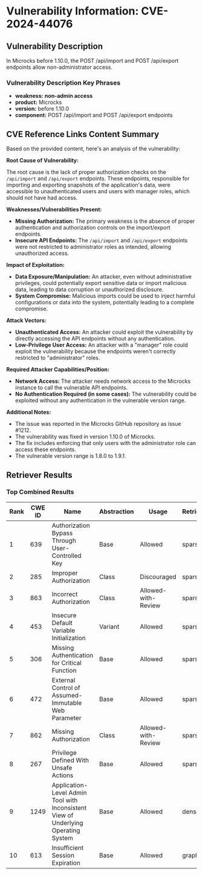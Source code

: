 # Vulnerability Information: CVE-2024-44076

## Vulnerability Description
In Microcks before 1.10.0, the POST /api/import and POST /api/export endpoints allow non-administrator access.

### Vulnerability Description Key Phrases
- **weakness:** **non-admin access**
- **product:** Microcks
- **version:** before 1.10.0
- **component:** POST /api/import and POST /api/export endpoints

## CVE Reference Links Content Summary
Based on the provided content, here's an analysis of the vulnerability:

**Root Cause of Vulnerability:**

The root cause is the lack of proper authorization checks on the `/api/import` and `/api/export` endpoints. These endpoints, responsible for importing and exporting snapshots of the application's data, were accessible to unauthenticated users and users with manager roles, which should not have had access.

**Weaknesses/Vulnerabilities Present:**

*   **Missing Authorization:** The primary weakness is the absence of proper authentication and authorization controls on the import/export endpoints.
*   **Insecure API Endpoints:** The `/api/import` and `/api/export` endpoints were not restricted to administrator roles as intended, allowing unauthorized access.

**Impact of Exploitation:**

*   **Data Exposure/Manipulation:** An attacker, even without administrative privileges, could potentially export sensitive data or import malicious data, leading to data corruption or unauthorized disclosure.
*   **System Compromise:** Malicious imports could be used to inject harmful configurations or data into the system, potentially leading to a complete compromise.

**Attack Vectors:**

*   **Unauthenticated Access:** An attacker could exploit the vulnerability by directly accessing the API endpoints without any authentication.
*  **Low-Privilege User Access:** An attacker with a "manager" role could exploit the vulnerability because the endpoints weren't correctly restricted to "administrator" roles.

**Required Attacker Capabilities/Position:**

*   **Network Access:** The attacker needs network access to the Microcks instance to call the vulnerable API endpoints.
*   **No Authentication Required (in some cases):**  The vulnerability could be exploited without any authentication in the vulnerable version range.

**Additional Notes:**

*   The issue was reported in the Microcks GitHub repository as issue #1212.
*   The vulnerability was fixed in version 1.10.0 of Microcks.
*  The fix includes enforcing that only users with the administrator role can access these endpoints.
* The vulnerable version range is 1.8.0 to 1.9.1.

## Retriever Results

### Top Combined Results

| Rank | CWE ID | Name | Abstraction | Usage  | Retrievers | Individual Scores |
|------|--------|------|-------------|-------|------------|-------------------|
| 1 | 639 | Authorization Bypass Through User-Controlled Key | Base | Allowed | sparse | 0.131 |
| 2 | 285 | Improper Authorization | Class | Discouraged | sparse | 0.122 |
| 3 | 863 | Incorrect Authorization | Class | Allowed-with-Review | sparse | 0.121 |
| 4 | 453 | Insecure Default Variable Initialization | Variant | Allowed | sparse | 0.119 |
| 5 | 306 | Missing Authentication for Critical Function | Base | Allowed | sparse | 0.118 |
| 6 | 472 | External Control of Assumed-Immutable Web Parameter | Base | Allowed | sparse | 0.116 |
| 7 | 862 | Missing Authorization | Class | Allowed-with-Review | sparse | 0.115 |
| 8 | 267 | Privilege Defined With Unsafe Actions | Base | Allowed | sparse | 0.110 |
| 9 | 1249 | Application-Level Admin Tool with Inconsistent View of Underlying Operating System | Base | Allowed | dense | 0.445 |
| 10 | 613 | Insufficient Session Expiration | Base | Allowed | graph | 0.002 |

